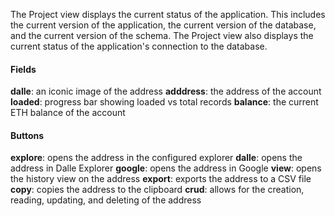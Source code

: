The Project view displays the current status of the application. This includes the current version of the application, the current version of the database, and the current version of the schema. The Project view also displays the current status of the application's connection to the database.

#### Fields

**dalle**: an iconic image of the address
**adddress**: the address of the account
**loaded**: progress bar showing loaded vs total records
**balance**: the current ETH balance of the account

#### Buttons

**explore**: opens the address in the configured explorer
**dalle**: opens the address in Dalle Explorer
**google**: opens the address in Google
**view**: opens the history view on the address
**export**: exports the address to a CSV file
**copy**: copies the address to the clipboard
**crud**: allows for the creation, reading, updating, and deleting of the address
